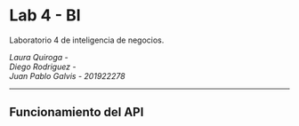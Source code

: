 # Lab 4 - BI

Laboratorio 4 de inteligencia de negocios.

*Laura Quiroga -   
Diego Rodriguez -  
Juan Pablo Galvis - 201922278*  

---

## Funcionamiento del API

